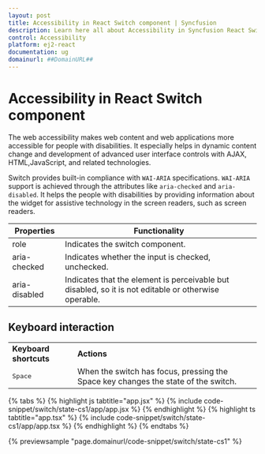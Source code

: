 ```yaml
---
layout: post
title: Accessibility in React Switch component | Syncfusion
description: Learn here all about Accessibility in Syncfusion React Switch component of Syncfusion Essential JS 2 and more.
control: Accessibility 
platform: ej2-react
documentation: ug
domainurl: ##DomainURL##
---
```


# Accessibility in React Switch component

The web accessibility makes web content and web applications more accessible for people with disabilities. It especially helps in dynamic content change and development of advanced user interface controls with AJAX, HTML,JavaScript, and related technologies.

Switch provides built-in compliance with `WAI-ARIA` specifications. `WAI-ARIA` support is achieved through the attributes like `aria-checked` and `aria-disabled`. It helps the people with disabilities by providing information about the widget for assistive technology in the screen readers, such as screen readers.

| Properties | Functionality |
| ------------ | ----------------------- |
| role | Indicates the switch component. |
| aria-checked | Indicates whether the input is checked, unchecked. |
| aria-disabled | Indicates that the element is perceivable but disabled, so it is not editable or otherwise operable. |

## Keyboard interaction

<!-- markdownlint-disable MD033 -->
<table>
<tr>
<td>
<b>Keyboard shortcuts</b></td><td>
<b>Actions</b></td></tr>
<tr>
<td>
<kbd>Space</kbd></td><td>
When the switch has focus, pressing the Space key changes the state of the switch.</td></tr>
</table>

{% tabs %}
{% highlight js tabtitle="app.jsx" %}
{% include code-snippet/switch/state-cs1/app/app.jsx %}
{% endhighlight %}
{% highlight ts tabtitle="app.tsx" %}
{% include code-snippet/switch/state-cs1/app/app.tsx %}
{% endhighlight %}
{% endtabs %}

 {% previewsample "page.domainurl/code-snippet/switch/state-cs1" %}